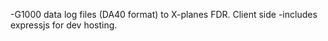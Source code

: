 -G1000 data log files (DA40 format) to X-planes FDR. Client side
-includes expressjs for dev hosting.
